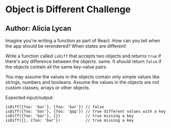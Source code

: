 # Object is Different Challenge

## Author: Alicia Lycan

Imagine you're writing a function as part of React. How can you tell when
the app should be rerendered? When states are different!

Write a function called `isDiff` that accepts two objects and returns `true` if
there's any difference between the objects.  same. It should return `false` if
the objects contain all the same key-value pairs.

You may assume the values in the objects contain only simple values like
strings, numbers and booleans. Assume the values in the objects are not
custom classes, arrays or other objects.

Expected input/output:

```
isDiff({foo: 'bar'}, {foo: 'bar'}) // false
isDiff({foo: 'bar'}, {foo: 'qqq'}) // true different values with a key
isDiff({foo: 'bar'}, {})           // true missing a key
isDiff({}, {foo: 'bar'})           // true missing a key
```